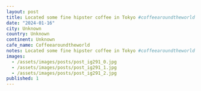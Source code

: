 ```yaml
---
layout: post
title: Located some fine hipster coffee in Tokyo #coffeearoundtheworld
date: "2024-01-16"
city: Unknown
country: Unknown
continent: Unknown
cafe_name: Coffeearoundtheworld
notes: Located some fine hipster coffee in Tokyo #coffeearoundtheworld
images:
  - /assets/images/posts/post_ig291_0.jpg
  - /assets/images/posts/post_ig291_1.jpg
  - /assets/images/posts/post_ig291_2.jpg
published: 1
---
```

